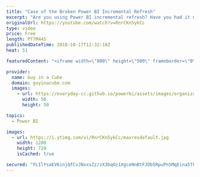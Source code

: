 ```yaml
---
title: "Case of the Broken Power BI Incremental Refresh"
excerpt: "Are you using Power BI incremental refresh? Have you had it not work even though you set everything up? In this video, Patrick looks at a scenario where Power BI incremental refresh was broken. He then looks at a way to get Power BI incremental refresh working properly.  LET'S CONNECT!  Guy in a Cube"
originalUrl: https://youtube.com/watch?v=RnrCKn5ykCc
type: video
price: Free
length: PT7M44S
publishedDateTime: 2018-10-17T12:32:18Z
heat: 51

featuredContent: "<iframe width=\"800\" height=\"500\" frameborder=\"0\" src=\"https://www.youtube.com/embed/RnrCKn5ykCc\" allow=\"accelerometer; autoplay; encrypted-media; gyroscope; picture-in-picture\" allowfullscreen></iframe>"

provider:
  name: Guy in a Cube
  domain: guyinacube.com
  images:
    - url: https://everyday-cc.github.io/powerbi/assets/images/organizations/guyinacube.com-50x50.jpg
      width: 50
      height: 50

topics:
  - Power BI

images:
  - url: https://i.ytimg.com/vi/RnrCKn5ykCc/maxresdefault.jpg
    width: 1280
    height: 720
    isCached: true

secured: "FLIlYsaEV6injQfCvJNvxsZz/zX3bqOz1XgceNnBtFJDb5RpuPnSMqEina5T8dy36lJ2cZPce3mSSnMRzOAIdgP1rbIfkeCbvnNFzLG921Y6yLtEtxed3TCJ8MXh6dLLelDKJZxUHvzWOcpkSrKvXC6DxzUtPyDfZJLQhCvAePw8ujwhNmA1SCQPVhD6Xz7f57lthBrq56G6jGbiDu87rCLJlqZgS+FM6aReksvMtmEbMp0EIf4kZQ2lYcUk1aETU6OPQl5wOt/UE4SO+Knha5ZB0p96L8IHwBAjCtG7QAEUA4+0BkcXG1lhsrKt2mwfW1bnLFVceKAtKWVWPbTukQZIi6nt62ud/UhyBtlRFiN4h4MwIYVcCeSoZd/h+AsLjphdhCka9iqEBji9cbQHzkxOoW3WTTjDprJMdp8zbEM=;lEgs2PrY6i75eOJWWfYu9w=="
---
```


